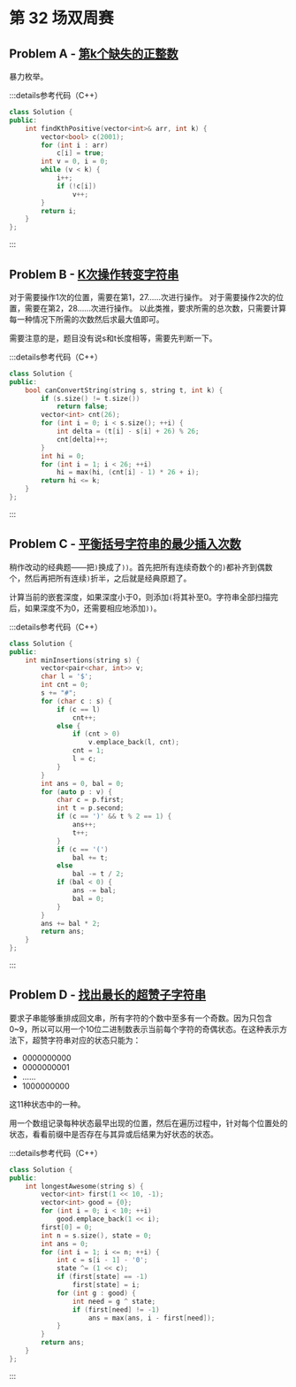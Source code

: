 # 第 32 场双周赛

## Problem A - [第k个缺失的正整数](https://leetcode.cn/problems/kth-missing-positive-number/)

暴力枚举。

:::details参考代码（C++）

```cpp
class Solution {
public:
    int findKthPositive(vector<int>& arr, int k) {
        vector<bool> c(2001);
        for (int i : arr)
            c[i] = true;
        int v = 0, i = 0;
        while (v < k) {
            i++;
            if (!c[i])
                v++;
        }
        return i;
    }
};
```

:::

## Problem B - [K次操作转变字符串](https://leetcode.cn/problems/can-convert-string-in-k-moves/)

对于需要操作1次的位置，需要在第1，27……次进行操作。
对于需要操作2次的位置，需要在第2，28……次进行操作。
以此类推，要求所需的总次数，只需要计算每一种情况下所需的次数然后求最大值即可。

需要注意的是，题目没有说s和t长度相等，需要先判断一下。

:::details参考代码（C++）

```cpp
class Solution {
public:
    bool canConvertString(string s, string t, int k) {
        if (s.size() != t.size())
            return false;
        vector<int> cnt(26);
        for (int i = 0; i < s.size(); ++i) {
            int delta = (t[i] - s[i] + 26) % 26;
            cnt[delta]++;
        }
        int hi = 0;
        for (int i = 1; i < 26; ++i)
            hi = max(hi, (cnt[i] - 1) * 26 + i);
        return hi <= k;
    }
};
```

:::

## Problem C - [平衡括号字符串的最少插入次数](https://leetcode.cn/problems/minimum-insertions-to-balance-a-parentheses-string/)

稍作改动的经典题——把`)`换成了`))`。首先把所有连续奇数个的`)`都补齐到偶数个，然后再把所有连续`)`折半，之后就是经典原题了。

计算当前的嵌套深度，如果深度小于0，则添加`(`将其补至0。字符串全部扫描完后，如果深度不为0，还需要相应地添加`))`。

:::details参考代码（C++）

```cpp
class Solution {
public:
    int minInsertions(string s) {
        vector<pair<char, int>> v;
        char l = '$';
        int cnt = 0;
        s += "#";
        for (char c : s) {
            if (c == l)
                cnt++;
            else {
                if (cnt > 0)
                    v.emplace_back(l, cnt);
                cnt = 1;
                l = c;
            }
        }
        int ans = 0, bal = 0;
        for (auto p : v) {
            char c = p.first;
            int t = p.second;
            if (c == ')' && t % 2 == 1) {
                ans++;
                t++;
            }
            if (c == '(')
                bal += t;
            else
                bal -= t / 2;
            if (bal < 0) {
                ans -= bal;
                bal = 0;
            }
        }
        ans += bal * 2;
        return ans;
    }
};
```

:::

## Problem D - [找出最长的超赞子字符串](https://leetcode.cn/problems/find-longest-awesome-substring/)

要求子串能够重排成回文串，所有字符的个数中至多有一个奇数。因为只包含0~9，所以可以用一个10位二进制数表示当前每个字符的奇偶状态。在这种表示方法下，超赞字符串对应的状态只能为：

- 0000000000
- 0000000001
- ……
- 1000000000

这11种状态中的一种。

用一个数组记录每种状态最早出现的位置，然后在遍历过程中，针对每个位置处的状态，看看前缀中是否存在与其异或后结果为好状态的状态。

:::details参考代码（C++）

```cpp
class Solution {
public:
    int longestAwesome(string s) {
        vector<int> first(1 << 10, -1);
        vector<int> good = {0};
        for (int i = 0; i < 10; ++i)
            good.emplace_back(1 << i);
        first[0] = 0;
        int n = s.size(), state = 0;
        int ans = 0;
        for (int i = 1; i <= n; ++i) {
            int c = s[i - 1] - '0';
            state ^= (1 << c);
            if (first[state] == -1)
                first[state] = i;
            for (int g : good) {
                int need = g ^ state;
                if (first[need] != -1)
                    ans = max(ans, i - first[need]);
            }
        }
        return ans;
    }
};
```

:::
